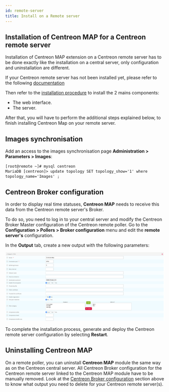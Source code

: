 ```yaml
---
id: remote-server
title: Install on a Remote server
---
```


## Installation of Centreon MAP for a Centreon remote server

Installation of Centreon MAP extension on a Centreon
remote server has to be done exactly like the installation on a
central server, only configuration and uninstallation are different.

If your Centreon remote server has not been installed yet, please refer to
the following
[documentation](../installation/installation-of-a-remote-server/using-packages.md)

Then refer to the [installation procedure](install.md) to install
the 2 mains components:

- The web interface.
- The server.

After that, you will have to perform the additional steps explained below, to finish
installing Centreon Map on your remote server.

## Images synchronisation

Add an access to the images synchronisation page **Administration  >  Parameters  >  Images**:
```shell
[root@remote ~]# mysql centreon
MariaDB [centreon]> update topology SET topology_show='1' where topology_name='Images' ;
```

## Centreon Broker configuration

In order to display real time statuses, **Centreon MAP** needs to receive this data from the Centreon remote server's Broker.

To do so, you need to log in to your central server and modify the Centreon Broker Master configuration of the
Centreon remote poller. Go to the **Configuration > Pollers > Broker
configuration** menu and edit the **remote server's** configuration.

In the **Output** tab, create a new output with the following parameters:

![image](../assets/graph-views/output_broker.png)

To complete the installation process, generate and deploy the Centreon remote
server configuration by selecting **Restart**.

## Uninstalling Centreon MAP

On a remote poller, you can uninstall **Centreon MAP** module the same
way as on the Centreon central server. All Centreon Broker configuration for the Centreon remote server linked to the Centreon
MAP module have to be manually removed. Look at the [Centreon Broker configuration](#centreon-broker-configuration) section above to
know what output you need to delete for your Centreon remote server(s).

